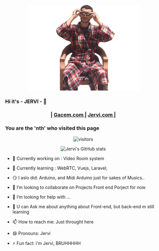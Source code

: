 <div align="center">
  <img src="https://raw.githubusercontent.com/Jervi-sir/Jervi-sir/main/Jervi_100ms_oneTime.gif" width="360px">
</div>

### Hi it's - JERVI - 👋

<div align="center">
  <h3>
    <span> | </span>
    <a href="https://gacem.netlify.app/">
      Gacem.com
    </a>
    <span> | </span>
    <a href="https://jervi.netlify.app/">
      Jervi.com
    </a>
    <span> | </span>
  </h3>
</div>


### You are the 'nth' who visited this page
<div align="center">
  
![visitors](https://profile-counter.glitch.me/Jervi-sir/count.svg)

</div>

<div align="center">
  
![Jervi's GitHub stats](https://github-readme-stats.vercel.app/api?username=jervi-sir)
  
</div>

- 🔭 Currently working on : Video Room system
- 🌱 Currently learning : WebRTC, Vuejs, Laravel,
- 😏 I aslo did: Arduino, and Midi Arduino just for sakes of Musics..

- 👯 I’m looking to collaborate on Projects Front end Porject for now
- 🤔 I’m looking for help with ...

- 💬 U can Ask me about anything about Front-end, but back-end m still learning
- 📫 How to reach me: Just throught here

- 😄 Pronouns: Jervi
- ⚡ Fun fact: i'm Jervi, 
BRUHHHHH

<div>
 
</div>

